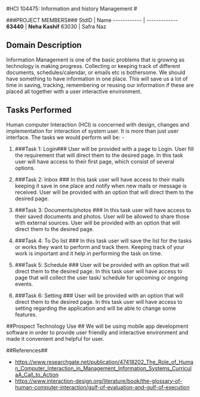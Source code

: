 #HCI 104475: Information and history Management #

###PROJECT MEMBERS###
StdID | Name
------------ | -------------
**63440** | **Neha Kashif** 
63030 | Safra Naz

## Domain Description ##
Information Management is one of the basic problems that is growing as technology is making progress. Collecting or keeping track of different documents, schedules/calendar, or emails etc is bothersome. We should have something to have information in one place. This will save us a lot of time in saving, tracking, remembering or reusing our information if these are placed all together with a user interactive environment. 

## Tasks Performed ##
Human computer Interaction (HCI) is concerned with design, changes and implementation for interaction of system user. It is more than just user interface. The tasks we would perform will be: -

1.	###Task 1: Login###
User will be provided with a page to Login. User fill the requirement that will direct them to the desired page. In this task user will have access to their first page, which consist of several options.
 
2. ###Task 2: Inbox ###
In this task user will have access to their mails keeping it save in one place and notify when new mails or message is received. User will be provided with an option that will direct them to the desired page.

3. ###Task 3: Documents/photos ###
In this task user will have access to their saved documents and photos. User will be allowed to share those with external sources. User will be provided with an option that will direct them to the desired page.

4. ###Task 4: To Do list ###
In this task user will save the list for the tasks or works they want to perform and track them. Keeping track of your work is important and it help in performing the task on time.

5. ###Task 5: Schedule ###
User will be provided with an option that will direct them to the desired page. In this task user will have access to page that will collect the user task/ schedule for upcoming or ongoing events. 

6. ###Task 6: Setting ###
User will be provided with an option that will direct them to the desired page. In this task user will have access to setting regarding the application and will be able to change some features.

##Prospect Technology Use ##
We will be using mobile app development software in order to provide user friendly and interactive environment and made it convenient and helpful for user.

##References##
-	https://www.researchgate.net/publication/47418202_The_Role_of_Human_Computer_Interaction_in_Management_Information_Systems_CurriculaA_Call_to_Action
-	https://www.interaction-design.org/literature/book/the-glossary-of-human-computer-interaction/gulf-of-evaluation-and-gulf-of-execution
